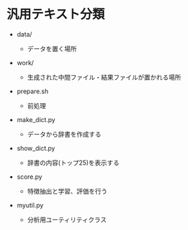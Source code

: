 # 汎用テキスト分類

- data/
  - データを置く場所

- work/
  - 生成された中間ファイル・結果ファイルが置かれる場所

- prepare.sh
  - 前処理

- make_dict.py
  - データから辞書を作成する

- show_dict.py
  - 辞書の内容(トップ25)を表示する

- score.py
  - 特徴抽出と学習、評価を行う

- myutil.py
  - 分析用ユーティリティクラス
